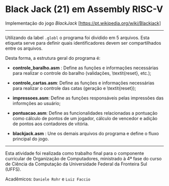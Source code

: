 # Black Jack (21) em Assembly RISC-V

Implementação do jogo *BlackJack* [https://pt.wikipedia.org/wiki/Blackjack]

---
Utilizando da label `.globl` o programa foi dividido em 5 arquivos. Esta etiqueta serve para definir quais identificadores devem ser compartilhados entre os arquivos. 

Desta forma, a estrutura geral do programa é:

- **controle_baralho.asm** : Define as funções e informações necessárias para realizar o controle do baralho (validações, \textit{reset}, etc.);

- **controle_cartas.asm**: Define as funções e informações necessárias para realizar o controle das catas (geração e \textit{reset});

- **impressoes.asm**: Define as funções responsáveis pelas impressões das informções ao usuário;

- **pontuacao.asm**: Define as funcionalidades relacionadas a pontuação como cálculo de pontos de um jogador, cálculo de vencedor e adição de pontos aos contadores de vitória.

- **blackjack.asm** : Une os demais arquivos do programa e define o fluxo principal do jogo.

---
Esta atividade foi realizada como trabalho final para o componente curricular de Organização de Computadores, ministrado à 4ª fase do curso de Ciência da Computação da Universidade Federal da Fronteira Sul (UFFS). 

Acadêmicos: `Daniele Rohr` e `Luiz Faccio`